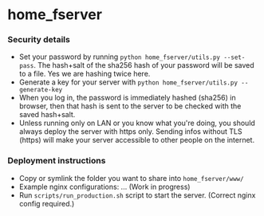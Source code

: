 # home_fserver

### Security details
- Set your password by running `python home_fserver/utils.py --set-pass`. The hash+salt of the sha256 hash of your password will be saved to a file. Yes we are hashing twice here.
- Generate a key for your server with `python home_fserver/utils.py --generate-key`
- When you log in, the password is immediately hashed (sha256) in browser, then that hash is sent to the server to be checked with the saved hash+salt.
- Unless running only on LAN or you know what you're doing, you should always deploy the server with https only. Sending infos without TLS (https) will make your server accessible to other people on the internet.

### Deployment instructions
- Copy or symlink the folder you want to share into `home_fserver/www/`
- Example nginx configurations: ... (Work in progress)
- Run `scripts/run_production.sh` script to start the server. (Correct nginx config required.)
